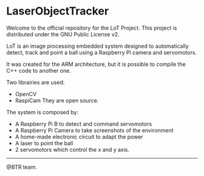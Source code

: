 # LaserObjectTracker
Welcome to the official repository for the LoT Project.
This project is distributed under the GNU Public License v2.

LoT is an image processing embedded system designed to automatically detect, track and point a ball using a Raspberry Pi camera and servomotors.

It was created for the ARM architecture, but it is possible to compile the C++ code to another one.

Two librairies are used:
- OpenCV
- RaspiCam
They are open source.

The system is composed by:
- A Raspberry Pi B to detect and command servomotors
- A Raspberry Pi Camera to take screenshots of the environment
- A home-made electronic circuit to adapt the power
- A laser to point the ball
- 2 servomotors which control the x and y axis.

----------
@BTR team.
